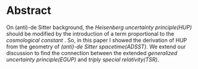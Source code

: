 # Abstract #
On (anti)-de Sitter background, the *Heisenberg uncertainty
principle(HUP)* should be modified by the introduction of a term
proportional to the *cosmological constant* . So, in this paper I
showed the derivation of HUP from the geometry of *(anti)-de
Sitter spacetime(ADSST)*. We extend our discussion to find the
connection between the extended *generalized uncertainty
principle(EGUP)* and *triply special relativity(TSR)*.
